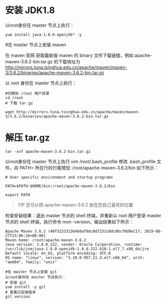 # 安装 JDK1.8
以root身份在 master 节点上执行：

```
yum install java-1.8.0-openjdk* -y
```



#在 master 节点上安装 maven

在 maven 官网 获取最新版 maven 的 binary 文件下载链接，例如 apache-maven-3.6.2-bin.tar.gz 的下载地址为 http://mirrors.tuna.tsinghua.edu.cn/apache/maven/maven-3/3.6.2/binaries/apache-maven-3.6.2-bin.tar.gz

以 root 身份在 master 节点上执行：

```
#切换到 /root 用户目录
cd /root
# 下载 tar.gz

wget http://mirrors.tuna.tsinghua.edu.cn/apache/maven/maven-3/3.6.2/binaries/apache-maven-3.6.2-bin.tar.gz

```



# 解压 tar.gz
```
tar -xvf apache-maven-3.6.2-bin.tar.gz
```


以root身份在 master 节点上执行 vim /root/.bash_profile 修改 .bash_profile 文件，向 PATH= 所在行的行尾增加 :/root/apache-maven-3.6.2/bin 如下所示：

```
# User specific environment and startup programs

PATH=$PATH:$HOME/bin:/root/apache-maven-3.6.2/bin

export PATH
```

> TIP 
> 您可以把 apache-maven-3.6.2 放在您自己喜欢的位置

检查安装结果：退出 master 节点的 shell 终端，并重新以 root 用户登录 master 节点的 shell 终端，执行命令 mvn -version，输出结果如下所示：

```
Apache Maven 3.6.2 (40f52333136460af0dc0d7232c0dc0bcf0d9e117; 2019-08-27T23:06:16+08:00)
Maven home: /root/apache-maven-3.6.2
Java version: 1.8.0_222, vendor: Oracle Corporation, runtime: /usr/lib/jvm/java-1.8.0-openjdk-1.8.0.222.b10-1.el7_7.x86_64/jre
Default locale: en_US, platform encoding: UTF-8
OS name: "linux", version: "3.10.0-957.21.3.el7.x86_64", arch: "amd64", family: "unix"
```

```
#在 master 节点上安装 git
以root身份在 master 节点执行：
# 安装 git
yum install -y git
# 查看已安装版本
git version
```


